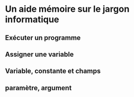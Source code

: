 # Un aide mémoire sur le jargon informatique


## Exécuter un programme


## Assigner une variable

## Variable, constante et champs

## paramètre, argument
